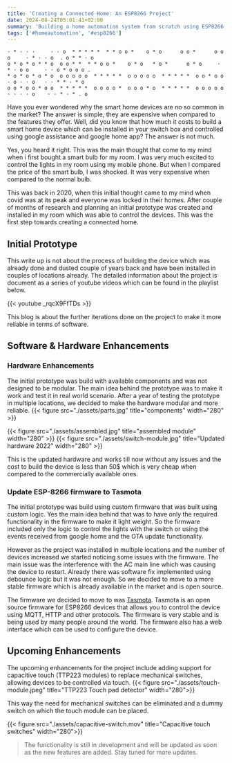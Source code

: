 ```yaml
---
title: 'Creating a Connected Home: An ESP8266 Project'
date: 2024-08-24T05:01:41+02:00
summary: 'Building a home automation system from scratch using ESP8266 with google home integration'
tags: ['#homeautomation', '#esp8266']
---
```


```goat
· * · · ·     · · o  * * * * *  * * o o *    o * o      o o *      o o o     · * · · o  . o * * · o
o * o * o * * o  o o * *  * * o o *    o * o   * o *      o * o     · * · o o     · · o * o o o .
* o * o * o * o  o o o o o  * * * * *  o o o o o  * * * * *  o o * o o  · o · · o   · · * * · * o
o o * o o * o o  * * * * *  o o o o *  o o o * o  * * * * *  o o o o o  · · · · o    · · * · * . o
```

Have you ever wondered why the smart home devices are no so common in the market? The answer is simple, they are expensive when compared to the features they offer. Well, did you know that how much it costs to build a smart home device which can be installed in your switch box and controlled using google assistance and google home app? The answer is not much.

Yes, you heard it right. This was the main thought that come to my mind when i first bought a smart bulb for my room. I was very much excited to control the lights in my room using my mobile phone. But when I compared the price of the smart bulb, I was shocked. It was very expensive when compared to the normal bulb.

This was back in 2020, when this initial thought came to my mind when covid was at its peak and everyone was locked in their homes. After couple of months of research and planning an initial prototype was created and installed in my room which was able to control the devices. This was the first step towards creating a connected home.

## Initial Prototype

This write up is not about the process of building the device which was already done and dusted couple of years back and have been installed in couples of locations already. The detailed information about the project is document as a series of youtube videos which can be found in the playlist below.

{{< youtube _rqcX9FfTDs >}}

This blog is about the further iterations done on the project to make it more reliable in terms of software.

## Software & Hardware Enhancements

### Hardware Enhancements

The initial prototype was build with available components and was not designed to be modular. The main idea behind the prototype was to make it work and test it in real world scenario. After a year of testing the prototype in multiple locations, we decided to make the hardware modular and more reliable.
{{< figure src="./assets/parts.jpg" title="components" width="280" >}}

{{< figure src="./assets/assembled.jpg" title="assembled module" width="280" >}}
{{< figure src="./assets/switch-module.jpg" title="Updated hardware 2022" width="280" >}}

This is the updated hardware and works till now without any issues and the cost to build the device is less than 50$ which is very cheap when compared to the commercially available ones.

### Update ESP-8266 firmware to Tasmota

The initial prototype was build using custom firmware that was built using custom logic. Yes the main idea behind that was to have only the required functionality in the firmware to make it light weight. So the firmware included only the logic to control the lights with the switch or using the events received from google home and the OTA update functionality.

However as the project was installed in multiple locations and the number of devices increased we started noticing some issues with the firmware. The main issue was the interference with the AC main line which was causing the device to restart. Already there was software fix implemented using debounce logic but it was not enough. So we decided to move to a more stable firmware which is already available in the market and is open source.

The firmware we decided to move to was [Tasmota](https://tasmota.github.io/docs/). Tasmota is an open source firmware for ESP8266 devices that allows you to control the device using MQTT, HTTP and other protocols. The firmware is very stable and is being used by many people around the world. The firmware also has a web interface which can be used to configure the device.

## Upcoming Enhancements

The upcoming enhancements for the project include adding support for capacitive touch (TTP223 modules) to replace mechanical switches, allowing devices to be controlled via touch.
{{< figure src="./assets/touch-module.jpeg"  title="TTP223 Touch pad detector" width="280">}}

This way the need for mechanical switches can be eliminated and a dummy switch on which the touch module can be placed.

{{< figure src="./assets/capacitive-switch.mov" title="Capacitive touch switches"  width="280">}}

> The functionality is still in development and will be updated as soon as the new features are added. Stay tuned for more updates.
